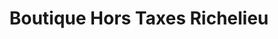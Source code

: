 ---
title: "Boutique Hors Taxes Richelieu"
url: /lacolle/boutique-hors-taxes-richelieu/
shop: convenience
---